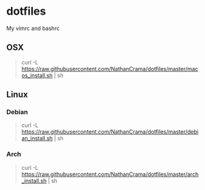# dotfiles
My vimrc and bashrc

## OSX

> curl -L https://raw.githubusercontent.com/NathanCrama/dotfiles/master/macos_install.sh | sh

## Linux

### Debian

> curl -L https://raw.githubusercontent.com/NathanCrama/dotfiles/master/debian_install.sh | sh

### Arch

> curl -L https://raw.githubusercontent.com/NathanCrama/dotfiles/master/arch_install.sh | sh
